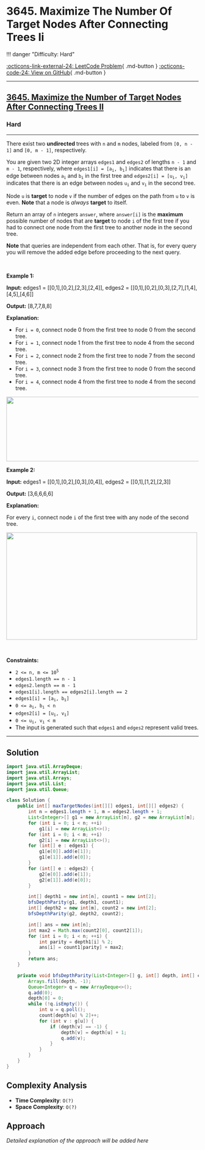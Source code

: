 # 3645. Maximize The Number Of Target Nodes After Connecting Trees Ii

!!! danger "Difficulty: Hard"

[:octicons-link-external-24: LeetCode Problem](https://leetcode.com/problems/maximize-the-number-of-target-nodes-after-connecting-trees-ii/){ .md-button }
[:octicons-code-24: View on GitHub](https://github.com/RAJ8664/Leetcode/tree/master/3645-maximize-the-number-of-target-nodes-after-connecting-trees-ii){ .md-button }

---

<h2><a href="https://leetcode.com/problems/maximize-the-number-of-target-nodes-after-connecting-trees-ii">3645. Maximize the Number of Target Nodes After Connecting Trees II</a></h2><h3>Hard</h3><hr><p>There exist two <strong>undirected </strong>trees with <code>n</code> and <code>m</code> nodes, labeled from <code>[0, n - 1]</code> and <code>[0, m - 1]</code>, respectively.</p>

<p>You are given two 2D integer arrays <code>edges1</code> and <code>edges2</code> of lengths <code>n - 1</code> and <code>m - 1</code>, respectively, where <code>edges1[i] = [a<sub>i</sub>, b<sub>i</sub>]</code> indicates that there is an edge between nodes <code>a<sub>i</sub></code> and <code>b<sub>i</sub></code> in the first tree and <code>edges2[i] = [u<sub>i</sub>, v<sub>i</sub>]</code> indicates that there is an edge between nodes <code>u<sub>i</sub></code> and <code>v<sub>i</sub></code> in the second tree.</p>

<p>Node <code>u</code> is <strong>target</strong> to node <code>v</code> if the number of edges on the path from <code>u</code> to <code>v</code> is even.&nbsp;<strong>Note</strong> that a node is <em>always</em> <strong>target</strong> to itself.</p>

<p>Return an array of <code>n</code> integers <code>answer</code>, where <code>answer[i]</code> is the <strong>maximum</strong> possible number of nodes that are <strong>target</strong> to node <code>i</code> of the first tree if you had to connect one node from the first tree to another node in the second tree.</p>

<p><strong>Note</strong> that queries are independent from each other. That is, for every query you will remove the added edge before proceeding to the next query.</p>

<p>&nbsp;</p>
<p><strong class="example">Example 1:</strong></p>

<div class="example-block">
<p><strong>Input:</strong> <span class="example-io">edges1 = [[0,1],[0,2],[2,3],[2,4]], edges2 = [[0,1],[0,2],[0,3],[2,7],[1,4],[4,5],[4,6]]</span></p>

<p><strong>Output:</strong> <span class="example-io">[8,7,7,8,8]</span></p>

<p><strong>Explanation:</strong></p>

<ul>
	<li>For <code>i = 0</code>, connect node 0 from the first tree to node 0 from the second tree.</li>
	<li>For <code>i = 1</code>, connect node 1 from the first tree to node 4 from the second tree.</li>
	<li>For <code>i = 2</code>, connect node 2 from the first tree to node 7 from the second tree.</li>
	<li>For <code>i = 3</code>, connect node 3 from the first tree to node 0 from the second tree.</li>
	<li>For <code>i = 4</code>, connect node 4 from the first tree to node 4 from the second tree.</li>
</ul>
<img alt="" src="https://assets.leetcode.com/uploads/2024/09/24/3982-1.png" style="width: 600px; height: 169px;" /></div>

<p><strong class="example">Example 2:</strong></p>

<div class="example-block">
<p><strong>Input:</strong> <span class="example-io">edges1 = [[0,1],[0,2],[0,3],[0,4]], edges2 = [[0,1],[1,2],[2,3]]</span></p>

<p><strong>Output:</strong> <span class="example-io">[3,6,6,6,6]</span></p>

<p><strong>Explanation:</strong></p>

<p>For every <code>i</code>, connect node <code>i</code> of the first tree with any node of the second tree.</p>
<img alt="" src="https://assets.leetcode.com/uploads/2024/09/24/3928-2.png" style="height: 281px; width: 500px;" /></div>

<p>&nbsp;</p>
<p><strong>Constraints:</strong></p>

<ul>
	<li><code>2 &lt;= n, m &lt;= 10<sup>5</sup></code></li>
	<li><code>edges1.length == n - 1</code></li>
	<li><code>edges2.length == m - 1</code></li>
	<li><code>edges1[i].length == edges2[i].length == 2</code></li>
	<li><code>edges1[i] = [a<sub>i</sub>, b<sub>i</sub>]</code></li>
	<li><code>0 &lt;= a<sub>i</sub>, b<sub>i</sub> &lt; n</code></li>
	<li><code>edges2[i] = [u<sub>i</sub>, v<sub>i</sub>]</code></li>
	<li><code>0 &lt;= u<sub>i</sub>, v<sub>i</sub> &lt; m</code></li>
	<li>The input is generated such that <code>edges1</code> and <code>edges2</code> represent valid trees.</li>
</ul>


---

## Solution

```java
import java.util.ArrayDeque;
import java.util.ArrayList;
import java.util.Arrays;
import java.util.List;
import java.util.Queue;

class Solution {
    public int[] maxTargetNodes(int[][] edges1, int[][] edges2) {
        int n = edges1.length + 1, m = edges2.length + 1;
        List<Integer>[] g1 = new ArrayList[n], g2 = new ArrayList[m];
        for (int i = 0; i < n; ++i)
            g1[i] = new ArrayList<>();
        for (int i = 0; i < m; ++i)
            g2[i] = new ArrayList<>();
        for (int[] e : edges1) {
            g1[e[0]].add(e[1]);
            g1[e[1]].add(e[0]);
        }
        for (int[] e : edges2) {
            g2[e[0]].add(e[1]);
            g2[e[1]].add(e[0]);
        }

        int[] depth1 = new int[n], count1 = new int[2];
        bfsDepthParity(g1, depth1, count1);
        int[] depth2 = new int[m], count2 = new int[2];
        bfsDepthParity(g2, depth2, count2);

        int[] ans = new int[n];
        int max2 = Math.max(count2[0], count2[1]);
        for (int i = 0; i < n; ++i) {
            int parity = depth1[i] % 2;
            ans[i] = count1[parity] + max2;
        }
        return ans;
    }

    private void bfsDepthParity(List<Integer>[] g, int[] depth, int[] count) {
        Arrays.fill(depth, -1);
        Queue<Integer> q = new ArrayDeque<>();
        q.add(0);
        depth[0] = 0;
        while (!q.isEmpty()) {
            int u = q.poll();
            count[depth[u] % 2]++;
            for (int v : g[u]) {
                if (depth[v] == -1) {
                    depth[v] = depth[u] + 1;
                    q.add(v);
                }
            }
        }
    }
}
```

## Complexity Analysis

- **Time Complexity**: `O(?)`
- **Space Complexity**: `O(?)`

## Approach

*Detailed explanation of the approach will be added here*

